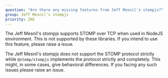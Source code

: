 ```yaml
---
question: "Are there any missing features from Jeff Mesnil's stompjs?"
group: Jeff Mesnil's stompjs
priority: ZAE
---
```


The Jeff Mesnil's stompjs supports STOMP over TCP when used in NodeJS
environment.
This is not supported by these libraries.
If you intend to use this feature, please raise a issue.

The Jeff Mesnil's stompjs does not support the STOMP protocol strictly
while `@stomp/stompjs` implements the protocol strictly and completely.
This might, in some cases, give behavioral differences.
If you facing any such issues please raise an issue.
